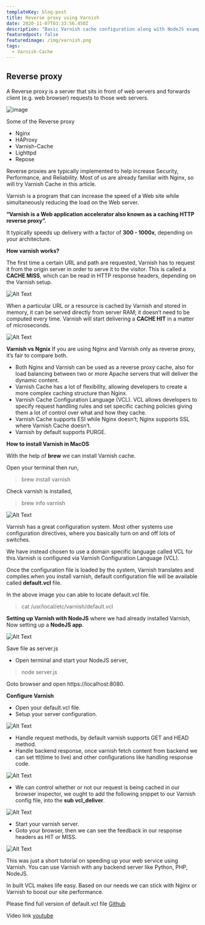 ```yaml
---
templateKey: blog-post
title: Reverse proxy using Varnish
date: 2020-11-07T03:33:56.450Z
description: "Basic Varnish cache configuration along with NodeJS example "
featuredpost: false
featuredimage: /img/varnish.png
tags:
  - Varnish-Cache
---
```

## Reverse proxy

A Reverse proxy is a server that sits in front of web servers and forwards client (e.g. web browser) requests to those web servers.

![image](https://thepracticaldev.s3.amazonaws.com/i/ujlrh56lkggw3kb49n8j.png)

Some of the Reverse proxy 

* Nginx
* HAProxy
* Varnish-Cache
* Lighttpd
* Repose

Reverse proxies are typically implemented to help increase Security, Performance, and Reliability. Most of us are already familiar with Nginx, so will try Varnish Cache in this article.

Varnish is a program that can increase the speed of a Web site while simultaneously reducing the load on the Web server. 

**“Varnish is a Web application accelerator also known as a caching HTTP reverse proxy”.**

It typically speeds up delivery with a factor of **300 - 1000x**, depending on your architecture.

**How varnish works?**

The first time a certain URL and path are requested, Varnish has to request it from the origin server in order to serve it to the visitor. This is called a **CACHE MISS**, which can be read in HTTP response headers, depending on the Varnish setup.

![Alt Text](https://thepracticaldev.s3.amazonaws.com/i/64yxd991b146272de60s.png)

When a particular URL or a resource is cached by Varnish and stored in memory, it can be served directly from server RAM; it doesn’t need to be computed every time. Varnish will start delivering a **CACHE HIT** in a matter of microseconds.

![Alt Text](https://thepracticaldev.s3.amazonaws.com/i/zu9gllp0ykld6m6i5wuh.png)

**Varnish vs Ngnix**
If you are using Nginx and Varnish only as reverse proxy, it’s fair to compare both.

* Both Nginx and Varnish can be used as a reverse proxy cache, also for load balancing between two or more Apache servers that will deliver the dynamic content.
* Varnish Cache has a lot of flexibility, allowing developers to create a more complex caching structure than Nginx.
* Varnish Cache Configuration Language (VCL). VCL allows developers to specify request handling rules and set specific caching policies giving them a lot of control over what and how they cache.
* Varnish Cache supports ESI while Nginx doesn’t; Nginx supports SSL where Varnish Cache doesn’t.
* Varnish by default supports PURGE.

**How to install Varnish in MacOS**

With the help of **brew** we can install Varnish cache.

Open your terminal then run,

> brew install varnish

Check varnish is installed,

> brew info varnish

![Alt Text](https://thepracticaldev.s3.amazonaws.com/i/wqw991tzta9ao5yzdqax.png)

Varnish has a great configuration system. Most other systems use configuration directives, where you basically turn on and off lots of switches.

We have instead chosen to use a domain specific language called VCL for this.Varnish is configured via Varnish Configuration Language (VCL). 

Once the configuration file is loaded by the system, Varnish translates and compiles.when you install varnish, default configuration file will be available called **default.vcl** file.

In the above image you can able to locate default.vcl file.

> cat /usr/local/etc/varnish/default.vcl

**Setting up Varnish with NodeJS**
where we had already installed Varnish, Now setting up a **NodeJS app**.

![Alt Text](https://thepracticaldev.s3.amazonaws.com/i/sqoip883gvvupg72b6xd.png)

Save file as server.js

* Open terminal and start your NodeJS server,

> node server.js

Goto browser and open https://localhost:8080.

**Configure Varnish**

* Open your default.vcl file.
* Setup your server configuration.

![Alt Text](https://thepracticaldev.s3.amazonaws.com/i/2zo15b9m2znohhxcchrm.png)

* Handle request methods, by default varnish supports GET and HEAD method.
* Handle backend response, once varnish fetch content from backend we can set ttl(time to live) and other configurations like handling response code.

![Alt Text](https://thepracticaldev.s3.amazonaws.com/i/a3gwu6ovjx8pjnsije7c.png)

* We can control whether or not our request is being cached in our browser inspector, we ought to add the following snippet to our Varnish config file, into the **sub vcl_deliver**.

![Alt Text](https://thepracticaldev.s3.amazonaws.com/i/vznp5qn3t2hof3o72xnu.png)

* Start your varnish server.
* Goto your browser, then we can see the feedback in our response headers as HIT or MISS.

![Alt Text](https://thepracticaldev.s3.amazonaws.com/i/4mqbe5apdxyzrrcoe0cl.png)

This was just a short tutorial on speeding up your web service using Varnish.
You can use Varnish with any backend server like Python, PHP, NodeJS.

In built VCL makes life easy. Based on our needs we can stick with Nginx or Varnish to boost our site performance.

Please find full version of default.vcl file [Github](https://github.com/a8hok/varnish-cache/blob/master/default.vcl)

Video link [youtube](https://www.youtube.com/watch?v=o5NBIb7rf_A)
